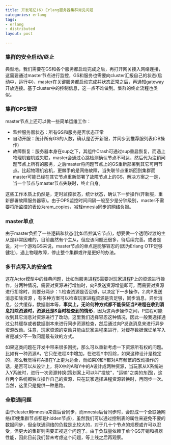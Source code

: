 ```yaml
---
title: 开发笔记(6) Erlang服务器集群常见问题
categories: erlang
tags: 
- erlang
- distributed
layout: post

---
```


### 集群的安全启动/终止

典型地，我们需要在GS和各个服务都启动完成之后，再打开网关接入网络连接，这需要通过master节点进行监控，GS和服务也需要向cluster汇报自己的状态(启动中，运行中)，master在关键服务都启动完成并状态正常之后，再通知gateway开放连接。基于cluster中的控制信息，这一点不难做到。集群的终止流程也类似。

<!--more-->

### 集群OPS管理

master节点上还可以做一些简单运维工作：

- 监控服务器状态：所有GS和服务是否状态正常
- 自动开服：统计所有GS的人数，确认是否开新服，并同步到推荐服列表(DB操作)
- 故障恢复：服务器本身在sup之下，其组件Crash可通过sup重启恢复，而遇上物理机宕机或失联，master会通过心跳检测确认节点不可达，然后代为注销问题节点上所有的服务，之后master将问题节点上的GS重新部署到其它可用节点。比起物理机宕机，更棘手的是网络故障，当失联节点重新回到集群而master可能已经在其它节点重新部署了故障节点上的GS，解决方案之一是，当一个节点与master节点失联时，终止自身。

这些工作本质上仍然是，定时监控状态，统计状态，确认下一步操作(开新服，重新部署故障服务器等)。由于OPS监控时间间隔一般至少是分钟级别，master不需要将所监控的表设为ram_copies，减轻mnesia同步的网络负担。

### master单点

由于master负担了一些逻辑和状态(比如监控其它节点)，想要做一个透明过渡的主从是非常困难的，目前虽然有个主从，但应该问题还很多，待后续完善。或者是说，对一个游戏GS来说，master节点的单点是能够容忍的(因为Erlang OTP足够健壮)，遇上物理故障，停止整个集群或许是更好的办法。

### 多节点写入的安全性

这在Actor模型中的经典问题，比如当服务进程S需要对玩家进程P上的资源进行操作，分两种情况，需要对资源进行增加时，向P发送资源增量即可，而需要对资源进行扣除时，则要分两步：1.检查资源是否足够，以决定下一步操作，2.向P发送消息扣除资源 ，有多种方案可以检查玩家进程资源是否足够，同步消息，异步消息，公共缓存，数据副本等，**事实上，无论何种方式都不能保证当P进程在收到消息扣除资源时，资源还是S当时检查到的情形**，因为这两步操作之间，P进程可能收到其它消息对资源进行了改动。这里我们选择容忍这种情况，因此一般我选择通过公共缓存或者数据副本来进行同步资源检查，然后通过向P发送消息来进行异步资源改动。注意，玩家资源的变动只能由玩家进程来进行，对缓存数据保证单写入者是减少不一致问题最有效的方式。

如果这类问题在开发中带来很多困扰，那么可以重新考虑一下资源所有权的问题。比如有一种资源A，它只在进程X中增加，在进程Y中扣除，如果这种设计是稳定的，那么我觉得将A挂在Y上更为适合，而如果X和Y都对A有频繁的改动操作的话，是否可以从设计上，将X中的A和Y中的A设计成两种资源，当玩家从X系统进入Y系统时，进行一次资源转换(策划案上可以叫"投放"，"运输"之类的东西)，这样两个系统都独立操作自己的资源，只在玩家选择进程资源转换时，再同步一次。当然，这里只是提供一种思路。
 
### 全联通问题

由于cluster用mnesia来做后台同步，而mnesia后台同步时，会形成一个全联通网络(即使集群节点都是hidden节点)，虽然我们可以通过控制表的属性来避免不要的数据同步，但全联通网络的负载是比较大的，对于几十个节点的规模或许可以忍受，但更大的集群则需要正视这个问题了。由于负载量依赖于单个GS开销和机器性能，因此目前我们暂未考虑这个问题，等上线之后再观察。